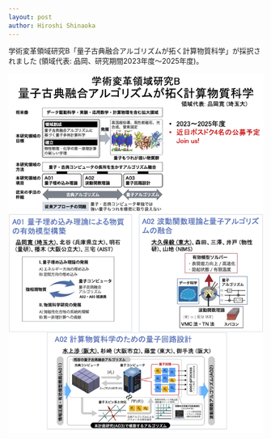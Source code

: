 ```yaml
---
layout: post
author: Hiroshi Shinaoka
---
```


学術変革領域研究B「量子古典融合アルゴリズムが拓く計算物質科学」が採択されました (領域代表: 品岡、研究期間2023年度〜2025年度)。

![GakuhenB](../docs/gakuhenb.jpg)